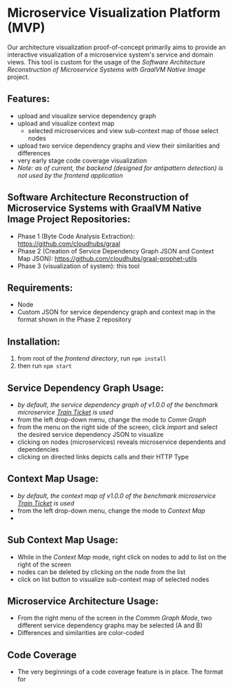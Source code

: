 # Microservice Visualization Platform (MVP)

Our architecture visualization proof-of-concept primarily aims to provide an interactive visualization of a microservice system's service and domain views. This tool is custom for the usage of the *Software Architecture Reconstruction of Microservice Systems with GraalVM Native Image* project.

## Features:
- upload and visualize service dependency graph
- upload and visualize context map
  - selected microservices and view sub-context map of those select nodes
- upload two service dependency graphs and view their similarities and differences
- very early stage code coverage visualization
- *Note: as of current, the backend (designed for antipattern detection) is not used by the frontend application*

## Software Architecture Reconstruction of Microservice Systems with GraalVM Native Image Project Repositories:
- Phase 1 (Byte Code Analysis Extraction): https://github.com/cloudhubs/graal
- Phase 2 (Creation of Service Dependency Graph JSON and Context Map JSON): https://github.com/cloudhubs/graal-prophet-utils
- Phase 3 (visualization of system): this tool 
  
## Requirements:
- Node
- Custom JSON for service dependency graph and context map in the format shown in the Phase 2 repository

## Installation:
1. from root of the *frontend directory*, run ```npm install```
2. then run ```npm start``` 

## Service Dependency Graph Usage:
- *by default, the service dependency graph of v1.0.0 of the benchmark microservice [Train Ticket](https://github.com/FudanSELab/train-ticket) is used*
- from the left drop-down menu, change the mode to *Comm Graph*
- from the menu on the right side of the screen, click *import* and select the desired service dependency JSON to visualize
- clicking on nodes (microservices) reveals microservice dependents and dependencies
- clicking on directed links depicts calls and their HTTP Type 
 
## Context Map Usage:
- *by default, the context map of v1.0.0 of the benchmark microservice [Train Ticket](https://github.com/FudanSELab/train-ticket) is used*
- from the left drop-down menu, change the mode to *Context Map*
- 

## Sub Context Map Usage:
- While in the *Context Map* mode, right click on nodes to add to list on the right of the screen
- nodes can be deleted by clicking on the node from the list
- click on list button to visualize sub-context map of selected nodes

## Microservice Architecture Usage:
- From the right menu of the screen in the *Commm Graph Mode*, two different service dependency graphs may be selected (A and B)
- Differences and similarities are color-coded

## Code Coverage
- The very beginnings of a code coverage feature is in place. The format for 
